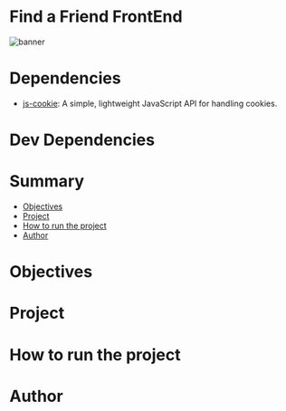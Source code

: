 # Find a Friend FrontEnd

![banner]()

# Dependencies

- [js-cookie](https://www.npmjs.com/package/@types/js-cookie): A simple, lightweight JavaScript API for handling cookies.


# Dev Dependencies

# Summary

- [Objectives](#objectives)
- [Project](#project)
- [How to run the project](#how-to-run-the-project)
- [Author](#author)

# Objectives

# Project

# How to run the project

# Author
